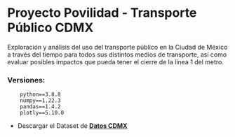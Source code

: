 # Proyecto Povilidad - Transporte Público CDMX
Exploración y análisis del uso del transporte público en la Ciudad de México a través del tiempo para todos sus distintos medios de transporte, así como evaluar posibles impactos que pueda tener el cierre de la línea 1 del metro.

### Versiones:
```
    python==3.8.8
    numpy==1.22.3
    pandas==1.4.2
    plotly==5.10.0
```

* Descargar el Dataset de [**Datos CDMX**](https://datos.cdmx.gob.mx/dataset/da3fcf80-f15f-4478-9795-26eddaa6fe86/resource/5d33f9c7-e033-4676-a02d-9e2129017acf/download/afluencia-preliminar-en-transporte-publico.xlsx-afluencia_diaria.csv)
